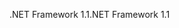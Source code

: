 <span data-ttu-id="add0e-101">.NET Framework 1.1</span><span class="sxs-lookup"><span data-stu-id="add0e-101">.NET Framework 1.1</span></span>